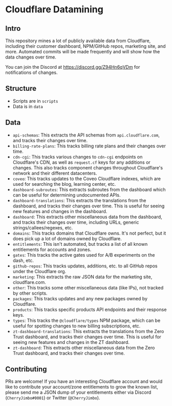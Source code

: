 # Cloudflare Datamining

## Intro

This repository mines a lot of publicly available data from Cloudflare, including their customer dashboard, NPM/GitHub repos, marketing site, and more. Automated commits will be made frequently and will show how the data changes over time.

You can join the Discord at https://discord.gg/Z94Hn6qVDm for notifications of changes.

## Structure
- Scripts are in `scripts`
- Data is in `data`

## Data

- `api-schemas`: This extracts the API schemas from `api.cloudflare.com`, and tracks their changes over time.
- `billing-rate-plans`: This tracks billing rate plans and their changes over time.
- `cdn-cgi`: This tracks various changes to `cdn-cgi` endpoints on Cloudflare's CDN, as well as `request.cf` keys for any additions or changes. This also tracks component changes throughout Cloudflare's network and their different datacenters.
- `coveo`: This tracks updates to the Coveo Cloudflare indexes, which are used for searching the blog, learning center, etc.
- `dashboard-subroutes`: This extracts subroutes from the dashboard which can be useful for determining undocumented APIs.
- `dashboard-translations`: This extracts the translations from the dashboard, and tracks their changes over time. This is useful for seeing new features and changes in the dashboard.
- `dashboard`: This extracts other miscellaneous data from the dashboard, and tracks their changes over time, including URLs, generic strings/callees/regexes, etc.
- `domains`: This tracks domains that Cloudflare owns. It's not perfect, but it does pick up a lot of domains owned by Cloudflare.
- `entitlements`: This isn't automated, but tracks a list of all known entitlements for accounts and zones.
- `gates`: This tracks the active gates used for A/B experiments on the dash, etc.
- `github-repos`: This tracks updates, additions, etc. to all GitHub repos under the Cloudflare org.
- `marketing`: This extracts the raw JSON data for the marketing site, cloudflare.com.
- `other`: This tracks some other miscellaneous data (like IPs), not tracked by other scripts.
- `packages`: This tracks updates and any new packages owned by Cloudflare.
- `products`: This tracks specific products API endpoints and their response keys.
- `types`: This tracks the `@cloudflare/types` NPM package, which can be useful for spotting changes to new billing subscriptions, etc.
- `zt-dashboard-translations`: This extracts the translations from the Zero Trust dashboard, and tracks their changes over time. This is useful for seeing new features and changes in the ZT dashboard.
- `zt-dashboard`: This extracts other miscellaneous data from the Zero Trust dashboard, and tracks their changes over time.

## Contributing

PRs are welcome! If you have an interesting Cloudflare account and would like to contribute your account/zone entitlements to grow the known list, please send me a JSON dump of your entitlements either via Discord (`CherryJimbo#0001`) or Twitter (`@CherryJimbo`).